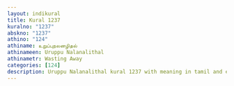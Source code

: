 ```yaml
---
layout: indikural
title: Kural 1237
kuralno: "1237"
abskno: "1237"
athino: "124"
athiname: உறுப்புநலனழிதல்
athinameen: Uruppu Nalanalithal
athinametr: Wasting Away
categories: [124]
description: Uruppu Nalanalithal kural 1237 with meaning in tamil and english 
---
```


